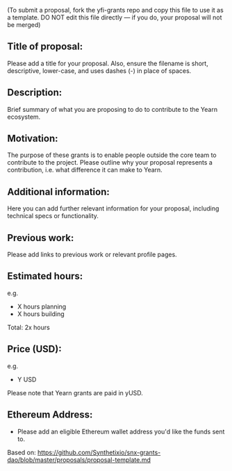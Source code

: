 (To submit a proposal, fork the yfi-grants repo and copy this file to use it as a template. DO NOT edit this file directly — if you do, your proposal will not be merged)

## Title of proposal: 
Please add a title for your proposal. Also, ensure the filename is short, descriptive, lower-case, and uses dashes (-) in place of spaces. 

## Description: 
Brief summary of what you are proposing to do to contribute to the Yearn ecosystem. 

## Motivation: 
The purpose of these grants is to enable people outside the core team to contribute to the project. 
Please outline why your proposal represents a contribution, i.e. what difference it can make to Yearn. 

## Additional information: 
Here you can add further relevant information for your proposal, including technical specs or functionality. 

## Previous work: 
Please add links to previous work or relevant profile pages. 

## Estimated hours: 
e.g. 
- X hours planning
- X hours building

Total: 2x hours

## Price (USD): 
e.g. 
- Y USD 

Please note that Yearn grants are paid in yUSD.  

## Ethereum Address: 
- Please add an eligible Ethereum wallet address you'd like the funds sent to. 


Based on: https://github.com/Synthetixio/snx-grants-dao/blob/master/proposals/proposal-template.md
